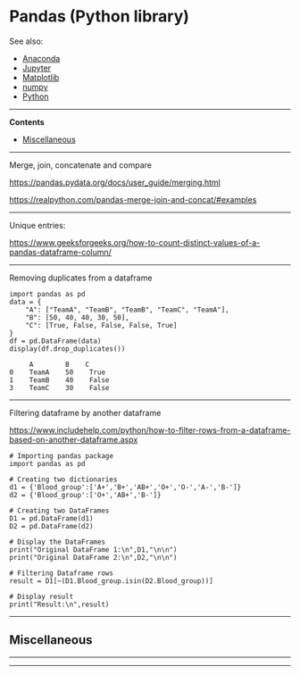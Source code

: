 # Pandas (Python library)


See also:

  - [Anaconda](Anaconda.md)
  - [Jupyter](Jupyter.md)
  - [Matplotlib](Matplotlib.md)
  - [numpy](Numpy.md)
  - [Python](Python.md)

---

**Contents**

- [Miscellaneous](Pandas.md#miscellaneous)

---


Merge, join, concatenate and compare

https://pandas.pydata.org/docs/user_guide/merging.html


https://realpython.com/pandas-merge-join-and-concat/#examples

---

Unique entries:

https://www.geeksforgeeks.org/how-to-count-distinct-values-of-a-pandas-dataframe-column/

---

Removing duplicates from a dataframe

```
import pandas as pd
data = {
    "A": ["TeamA", "TeamB", "TeamB", "TeamC", "TeamA"],
    "B": [50, 40, 40, 30, 50],
    "C": [True, False, False, False, True]
}
df = pd.DataFrame(data)
display(df.drop_duplicates())
```

```
     A        B    C
0    TeamA    50    True
1    TeamB    40    False
3    TeamC    30    False
```

---

Filtering dataframe by another dataframe

https://www.includehelp.com/python/how-to-filter-rows-from-a-dataframe-based-on-another-dataframe.aspx

```
# Importing pandas package
import pandas as pd

# Creating two dictionaries
d1 = {'Blood_group':['A+','B+','AB+','O+','O-','A-','B-']}
d2 = {'Blood_group':['O+','AB+','B-']}

# Creating two DataFrames
D1 = pd.DataFrame(d1)
D2 = pd.DataFrame(d2)

# Display the DataFrames
print("Original DataFrame 1:\n",D1,"\n\n")
print("Original DataFrame 2:\n",D2,"\n\n")

# Filtering Dataframe rows
result = D1[~(D1.Blood_group.isin(D2.Blood_group))]

# Display result
print("Result:\n",result)
```

---

## Miscellaneous

---


---
